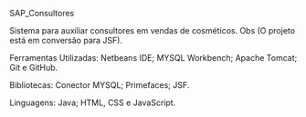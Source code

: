 SAP_Consultores

  
  Sistema para auxiliar consultores em vendas de cosméticos. 
Obs (O projeto está em conversão para JSF).

Ferramentas Utilizadas:
Netbeans IDE;
MYSQL Workbench;
Apache Tomcat;
Git e GitHub.

Bibliotecas:
Conector MYSQL;
Primefaces;
JSF.

Linguagens:
Java;
HTML, CSS e JavaScript.
